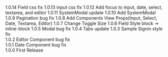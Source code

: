 1.0.14 Field css fix
1.0.13 input css fix
1.0.12 Add focus to input, date, select, textarea, and editor
1.0.11 SystemModal update
1.0.10 Add SystemModal
1.0.9 Pagination bug fix
1.0.8 Add Components View Props(Input, Select, Date, Textarea, Editor)
1.0.7 Change Toggle Size
1.0.6 Field Style block -> inline-block
1.0.5 Modal bug fix
1.0.4 Tabs update
1.0.3 Sample Signin style fix   
1.0.2 Editor Component bug fix   
1.0.1 Date Component bug fix   
1.0.0 First Release
